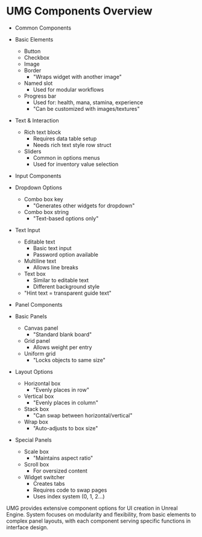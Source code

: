 # UMG Components Overview

* Common Components
 * Basic Elements
   * Button
   * Checkbox
   * Image
   * Border
     * "Wraps widget with another image"
   * Named slot
     * Used for modular workflows
   * Progress bar
     * Used for: health, mana, stamina, experience
     * "Can be customized with images/textures"
 * Text & Interaction
   * Rich text block
     * Requires data table setup
     * Needs rich text style row struct
   * Sliders
     * Common in options menus
     * Used for inventory value selection

* Input Components
 * Dropdown Options
   * Combo box key
     * "Generates other widgets for dropdown"
   * Combo box string
     * "Text-based options only"
 * Text Input
   * Editable text
     * Basic text input
     * Password option available
   * Multiline text
     * Allows line breaks
   * Text box
     * Similar to editable text
     * Different background style
   * "Hint text = transparent guide text"

* Panel Components
 * Basic Panels
   * Canvas panel
     * "Standard blank board"
   * Grid panel
     * Allows weight per entry
   * Uniform grid
     * "Locks objects to same size"
 * Layout Options
   * Horizontal box
     * "Evenly places in row"
   * Vertical box
     * "Evenly places in column"
   * Stack box
     * "Can swap between horizontal/vertical"
   * Wrap box
     * "Auto-adjusts to box size"
 * Special Panels
   * Scale box
     * "Maintains aspect ratio"
   * Scroll box
     * For oversized content
   * Widget switcher
     * Creates tabs
     * Requires code to swap pages
     * Uses index system (0, 1, 2...)

UMG provides extensive component options for UI creation in Unreal Engine. System focuses on modularity and flexibility, from basic elements to complex panel layouts, with each component serving specific functions in interface design.